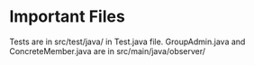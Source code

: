 # Important Files
Tests are in src/test/java/ in Test.java file.
GroupAdmin.java and ConcreteMember.java are in src/main/java/observer/
